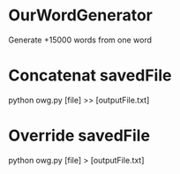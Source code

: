 # OurWordGenerator
Generate +15000 words from one word

# Concatenat savedFile
python owg.py [file] >> [outputFile.txt]
# Override savedFile
python owg.py [file] > [outputFile.txt] 

